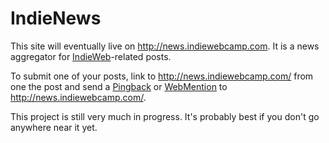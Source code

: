 # IndieNews

This site will eventually live on http://news.indiewebcamp.com. It is a news aggregator for [IndieWeb](http://indiewebcamp.com)-related posts.

To submit one of your posts, link to http://news.indiewebcamp.com/ from one the post and send a [Pingback](http://indiewebcamp.com/pingback) or [WebMention](http://indiewebcamp.com/webmention) to http://news.indiewebcamp.com/.

This project is still very much in progress. It's probably best if you don't go anywhere near it yet.
